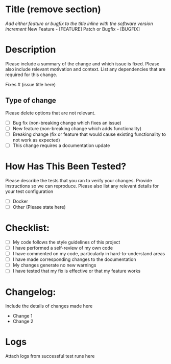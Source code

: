 # Title (remove section)
_Add either feature or bugfix to the title inline with the software version increment_
New Feature - [FEATURE]
Patch or Bugfix - [BUGFIX]

# Description
Please include a summary of the change and which issue is fixed. Please also include relevant motivation and context. 
List any dependencies that are required for this change.

Fixes # (issue title here)

## Type of change
Please delete options that are not relevant.

- [ ] Bug fix (non-breaking change which fixes an issue)
- [ ] New feature (non-breaking change which adds functionality)
- [ ] Breaking change (fix or feature that would cause existing functionality to not work as expected)
- [ ] This change requires a documentation update

# How Has This Been Tested?
Please describe the tests that you ran to verify your changes. Provide instructions so we can reproduce.
Please also list any relevant details for your test configuration

- [ ] Docker
- [ ] Other (Please state here)

# Checklist:

- [ ] My code follows the style guidelines of this project
- [ ] I have performed a self-review of my own code
- [ ] I have commented on my code, particularly in hard-to-understand areas
- [ ] I have made corresponding changes to the documentation
- [ ] My changes generate no new warnings
- [ ] I have tested that my fix is effective or that my feature works

# Changelog:

Include the details of changes made here
- Change 1
- Change 2

# Logs
Attach logs from successful test runs here
